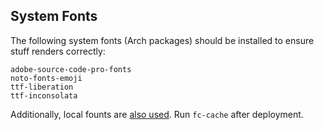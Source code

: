 ## System Fonts

The following system fonts (Arch packages) should be installed to ensure stuff
renders correctly:

```
adobe-source-code-pro-fonts
noto-fonts-emoji
ttf-liberation
ttf-inconsolata

```

Additionally, local founts are [also used](./dot_fonts). Run `fc-cache` after deployment.
